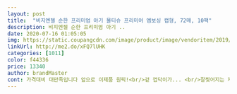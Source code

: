 ```yaml
---
layout: post 
title:  "비지엔젤 순한 프리미엄 아기 물티슈 프리미어 엠보싱 캡형, 72매, 10팩" 
description: 비지엔젤 순한 프리미엄 아기 ..
date: 2020-07-16 01:05:05 
img: https://static.coupangcdn.com/image/product/image/vendoritem/2019/05/29/4388835931/33346215-08e3-42c8-941f-2d5384b6e2b4.jpg 
linkUrl: http://me2.do/xFQ7lUHK 
categories: [1011] 
color: f44336 
price: 13340 
author: brandMaster 
cont: 가격대비 대만족입니다 앞으로 이제품 원픽!<br/>겉 껍닥이가... <br/>잘찢어지는 재질이네요;;;<br/>그래도 다쓰고 2팩 남아서 베베궁라이트를 10개에 6처넌대로 샀는데... <br/><br/>그러다가 블랑슈로 바꿨는데.<br/>.<br/><br/>기존에 쓰던 타사제품 거의 2년 넘게 쓴것 같은데 쿠팡에 언젠가 부터 계속 품절로만 뜨길래 바꿔보았는데 다행히 품질이 더 좋군요!<br/>꽤나 도톰하고 엠보싱 처리 되있으며 아주 촉촉합니다.<br/> 무향이고 한 장의 크기도 큰 편이라 걸레자루에 달아 바닥 닦을때도 더 여유있게 쓰겠어요( ͡ ͜ʖ ͡)<br/>다좋은데.<br/>.<br/><br/>도톰합니다.<br/> 참고로 사진상 위가 이 제품 아래가 기존에 쓰던 타사(위드네이쳐) 제품입니다.<br/> 비교해봤는데 사이즈도 살짝 더 크고 도톰함도 조금 더! 이 제품이 위너네요ㅎ<br/>두꺼운 엠보싱 물티슈 입니다.<br/><br/>두께도 꽤 두꺼워서 잘 찢어지는 재질은 아니고,<br/>둘다 무향  가격은 비지앤젤이 같은 동급 대비 3,4처넌이 더 싸네요<br/>둘다 엠보싱.<br/>.<br/>물기도 적당량<br/>마누카쓰다가 블랑슈를 쓰니 왜케 쪼꼬만지.<br/>.<br/><br/>물끼도 적당해요^^<br/>물티슈도 가려쓰네요.<br/><br/> 
---
```

 